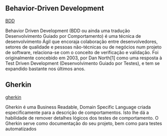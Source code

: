 ## Behavior-Driven Development

[BDD](https://blog.onedaytesting.com.br/bdd-introducao/)

Behavior Driven Development (BDD ou ainda uma tradução Desenvolvimento Guiado por Comportamento) é uma técnica de desenvolvimento Ágil que encoraja colaboração entre desenvolvedores, setores de qualidade e pessoas não-técnicas ou de negócios num projeto de software, relaciona-se com o conceito de verificação e validação. Foi originalmente concebido em 2003, por Dan North[1] como uma resposta à Test Driven Development (Desenvolvimento Guiado por Testes), e tem se expandido bastante nos últimos anos.

## Gherkin

[gherkin](https://blog.onedaytesting.com.br/gherkin/)

Gherkin é uma Business Readable, Domain Specific Language criada especificamente para a descrição de comportamentos. Isto lhe dá a habilidade de remover detalhes lógicos dos testes de comportamento. O Gherkin serve como documentação do seu projeto, bem como para testes automatizados

